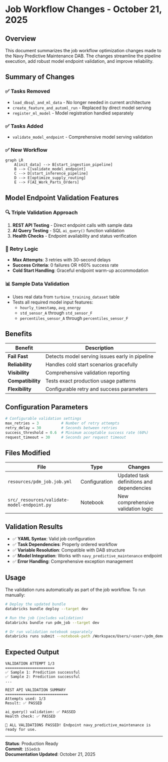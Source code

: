 # Job Workflow Changes - October 21, 2025

## Overview

This document summarizes the job workflow optimization changes made to the Navy Predictive Maintenance DAB. The changes streamline the pipeline execution, add robust model endpoint validation, and improve reliability.

## Summary of Changes

### ✅ **Tasks Removed**
- `load_dbsql_and_ml_data` - No longer needed in current architecture
- `create_feature_and_automl_run` - Replaced by direct model serving
- `register_ml_model` - Model registration handled separately

### ✅ **Tasks Added**
- `validate_model_endpoint` - Comprehensive model serving validation

### ✅ **New Workflow**
```mermaid
graph LR
    A[init_data] --> B[start_ingestion_pipeline]
    B --> C[validate_model_endpoint]
    C --> D[start_inference_pipeline]
    D --> E[optimize_supply_routing]
    E --> F[AI_Work_Parts_Orders]
```

## Model Endpoint Validation Features

### 🔍 **Triple Validation Approach**
1. **REST API Testing** - Direct endpoint calls with sample data
2. **AI Query Testing** - SQL `ai_query()` function validation  
3. **Health Checks** - Endpoint availability and status verification

### 🔄 **Retry Logic** 
- **Max Attempts**: 3 retries with 30-second delays
- **Success Criteria**: 0 failures OR ≥60% success rate  
- **Cold Start Handling**: Graceful endpoint warm-up accommodation

### 📊 **Sample Data Validation**
- Uses real data from `turbine_training_dataset` table
- Tests all required model input features:
  - `hourly_timestamp`, `avg_energy`
  - `std_sensor_A` through `std_sensor_F` 
  - `percentiles_sensor_A` through `percentiles_sensor_F`

## Benefits

| **Benefit** | **Description** |
|-------------|-----------------|
| **Fail Fast** | Detects model serving issues early in pipeline |
| **Reliability** | Handles cold start scenarios gracefully |
| **Visibility** | Comprehensive validation reporting |
| **Compatibility** | Tests exact production usage patterns |
| **Flexibility** | Configurable retry and success parameters |

## Configuration Parameters

```python
# Configurable validation settings
max_retries = 3          # Number of retry attempts
retry_delay = 30         # Seconds between retries
success_threshold = 0.6  # Minimum acceptable success rate (60%)
request_timeout = 30     # Seconds per request timeout
```

## Files Modified

| **File** | **Type** | **Changes** |
|----------|----------|-------------|
| `resources/pdm_job.job.yml` | Configuration | Updated task definitions and dependencies |
| `src/_resources/validate-model-endpoint.py` | Notebook | New comprehensive validation logic |

## Validation Results

- ✅ **YAML Syntax**: Valid job configuration  
- ✅ **Task Dependencies**: Properly ordered workflow
- ✅ **Variable Resolution**: Compatible with DAB structure
- ✅ **Model Integration**: Works with `navy_predictive_maintenance` endpoint
- ✅ **Error Handling**: Comprehensive exception management

## Usage

The validation runs automatically as part of the job workflow. To run manually:

```bash
# Deploy the updated bundle
databricks bundle deploy --target dev

# Run the job (includes validation)
databricks bundle run pdm_job --target dev

# Or run validation notebook separately
databricks runs submit --notebook-path /Workspace/Users/<user>/pdm_demo/src/_resources/validate-model-endpoint.py
```

## Expected Output

```
VALIDATION ATTEMPT 1/3
======================
✅ Sample 1: Prediction successful
✅ Sample 2: Prediction successful
...

REST API VALIDATION SUMMARY
============================
Attempts used: 1/3
Result: ✅ PASSED

ai_query() validation: ✅ PASSED
Health check: ✅ PASSED

🎉 ALL VALIDATIONS PASSED! Endpoint navy_predictive_maintenance is ready for use.
```

---

**Status**: Production Ready  
**Commit**: `151edcb`  
**Documentation Updated**: October 21, 2025
